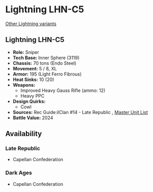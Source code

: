 # Lightning LHN-C5 

[Other Lightning variants](../lightning.md) 

## Lightning LHN-C5 

- **Role:** Sniper 
- **Tech Base:** Inner Sphere (3119) 
- **Chassis:** 70 tons (Endo Steel) 
- **Movement:** 5 / 8, XL 
- **Armor:** 195 (Light Ferro Fibrous) 
- **Heat Sinks:** 10 (20) 
- **Weapons:** 
  - Improved Heavy Gauss Rifle (ammo: 12) 
  - Heavy PPC 
- **Design Quirks:** 
  - Cowl 
- **Sources:** Rec Guide:ilClan #14 - Late Republic , [Master Unit List](http://masterunitlist.info/Unit/Details/8170/lightning-lhn-c5) 
- **Battle Value:** 2024 

## Availability 

### Late Republic 

- Capellan Confederation 

### Dark Ages 

- Capellan Confederation 

